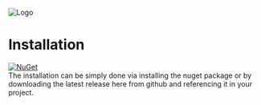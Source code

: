 ![Logo](../release/logo.png)

# Installation
[![NuGet](https://img.shields.io/nuget/v/Narumikazuchi.svg)](https://www.nuget.org/packages/Narumikazuchi)  
The installation can be simply done via installing the nuget package or by downloading the latest release here from github and referencing it in your project.
